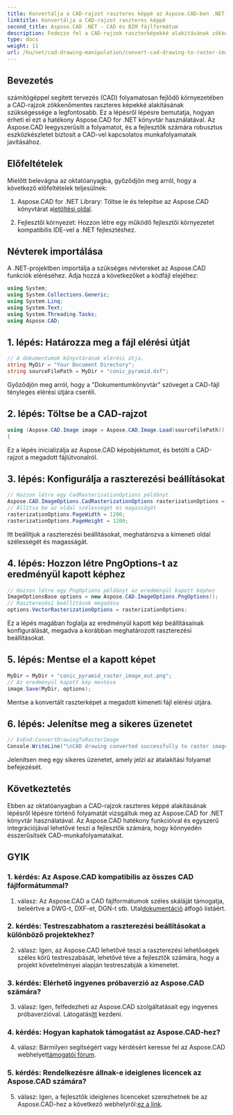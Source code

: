 ```yaml
---
title: Konvertálja a CAD-rajzot raszteres képpé az Aspose.CAD-ben .NET-hez
linktitle: Konvertálja a CAD-rajzot raszteres képpé
second_title: Aspose.CAD .NET - CAD és BIM fájlformátum
description: Fedezze fel a CAD-rajzok raszterképekké alakításának zökkenőmentes folyamatát .NET-ben az Aspose.CAD segítségével. Oldja fel a hatékony munkafolyamatokat, és könnyítse meg CAD-projektjeit.
type: docs
weight: 11
url: /hu/net/cad-drawing-manipulation/convert-cad-drawing-to-raster-image/
---
```

## Bevezetés

számítógéppel segített tervezés (CAD) folyamatosan fejlődő környezetében a CAD-rajzok zökkenőmentes raszteres képekké alakításának szükségessége a legfontosabb. Ez a lépésről lépésre bemutatja, hogyan érheti el ezt a hatékony Aspose.CAD for .NET könyvtár használatával. Az Aspose.CAD leegyszerűsíti a folyamatot, és a fejlesztők számára robusztus eszközkészletet biztosít a CAD-vel kapcsolatos munkafolyamataik javításához.

## Előfeltételek

Mielőtt belevágna az oktatóanyagba, győződjön meg arról, hogy a következő előfeltételek teljesülnek:

1.  Aspose.CAD for .NET Library: Töltse le és telepítse az Aspose.CAD könyvtárat a[letöltési oldal](https://releases.aspose.com/cad/net/).

2. Fejlesztői környezet: Hozzon létre egy működő fejlesztői környezetet kompatibilis IDE-vel a .NET fejlesztéshez.

## Névterek importálása

A .NET-projektben importálja a szükséges névtereket az Aspose.CAD funkciók eléréséhez. Adja hozzá a következőket a kódfájl elejéhez:

```csharp
using System;
using System.Collections.Generic;
using System.Linq;
using System.Text;
using System.Threading.Tasks;
using Aspose.CAD;
```

## 1. lépés: Határozza meg a fájl elérési útját

```csharp
// A dokumentumok könyvtárának elérési útja.
string MyDir = "Your Document Directory";
string sourceFilePath = MyDir + "conic_pyramid.dxf";
```

Győződjön meg arról, hogy a "Dokumentumkönyvtár" szöveget a CAD-fájl tényleges elérési útjára cseréli.

## 2. lépés: Töltse be a CAD-rajzot

```csharp
using (Aspose.CAD.Image image = Aspose.CAD.Image.Load(sourceFilePath))
{
```

Ez a lépés inicializálja az Aspose.CAD képobjektumot, és betölti a CAD-rajzot a megadott fájlútvonalról.

## 3. lépés: Konfigurálja a raszterezési beállításokat

```csharp
// Hozzon létre egy CadRasterizationOptions példányt
Aspose.CAD.ImageOptions.CadRasterizationOptions rasterizationOptions = new Aspose.CAD.ImageOptions.CadRasterizationOptions();
// Állítsa be az oldal szélességét és magasságát
rasterizationOptions.PageWidth = 1200;
rasterizationOptions.PageHeight = 1200;
```

Itt beállítjuk a raszterezési beállításokat, meghatározva a kimeneti oldal szélességét és magasságát.

## 4. lépés: Hozzon létre PngOptions-t az eredményül kapott képhez

```csharp
// Hozzon létre egy PngOptions példányt az eredményül kapott képhez
ImageOptionsBase options = new Aspose.CAD.ImageOptions.PngOptions();
// Raszterezési beállítások megadása
options.VectorRasterizationOptions = rasterizationOptions;
```

Ez a lépés magában foglalja az eredményül kapott kép beállításainak konfigurálását, megadva a korábban meghatározott raszterezési beállításokat.

## 5. lépés: Mentse el a kapott képet

```csharp
MyDir = MyDir + "conic_pyramid_raster_image_out.png";
// Az eredményül kapott kép mentése
image.Save(MyDir, options);
```

Mentse a konvertált raszterképet a megadott kimeneti fájl elérési útjára.

## 6. lépés: Jelenítse meg a sikeres üzenetet

```csharp
// ExEnd:ConvertDrawingToRasterImage
Console.WriteLine("\nCAD drawing converted successfully to raster image format.\nFile saved at " + MyDir);
```

Jelenítsen meg egy sikeres üzenetet, amely jelzi az átalakítási folyamat befejezését.

## Következtetés

Ebben az oktatóanyagban a CAD-rajzok raszteres képpé alakításának lépésről lépésre történő folyamatát vizsgáltuk meg az Aspose.CAD for .NET könyvtár használatával. Az Aspose.CAD hatékony funkcióival és egyszerű integrációjával lehetővé teszi a fejlesztők számára, hogy könnyedén ésszerűsítsék CAD-munkafolyamataikat.

## GYIK

### 1. kérdés: Az Aspose.CAD kompatibilis az összes CAD fájlformátummal?

1. válasz: Az Aspose.CAD a CAD fájlformátumok széles skáláját támogatja, beleértve a DWG-t, DXF-et, DGN-t stb. Utal[dokumentáció](https://reference.aspose.com/cad/net/) átfogó listáért.

### 2. kérdés: Testreszabhatom a raszterezési beállításokat a különböző projektekhez?

2. válasz: Igen, az Aspose.CAD lehetővé teszi a raszterezési lehetőségek széles körű testreszabását, lehetővé téve a fejlesztők számára, hogy a projekt követelményei alapján testreszabják a kimenetet.

### 3. kérdés: Elérhető ingyenes próbaverzió az Aspose.CAD számára?

 3. válasz: Igen, felfedezheti az Aspose.CAD szolgáltatásait egy ingyenes próbaverzióval. Látogatás[itt](https://releases.aspose.com/) kezdeni.

### 4. kérdés: Hogyan kaphatok támogatást az Aspose.CAD-hez?

 4. válasz: Bármilyen segítségért vagy kérdésért keresse fel az Aspose.CAD webhelyet[támogatói fórum](https://forum.aspose.com/c/cad/19).

### 5. kérdés: Rendelkezésre állnak-e ideiglenes licencek az Aspose.CAD számára?
 
 5. válasz: Igen, a fejlesztők ideiglenes licenceket szerezhetnek be az Aspose.CAD-hez a következő webhelyről:[ez a link](https://purchase.aspose.com/temporary-license/).